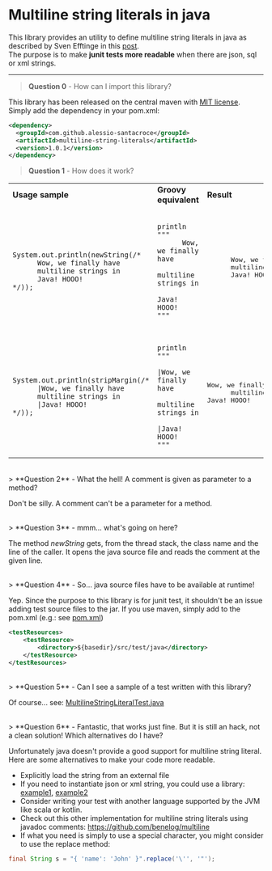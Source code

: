 # Multiline string literals in java
This library provides an utility to define multiline string literals in java as described by Sven Efftinge in this [post](http://blog.efftinge.de/2008/10/multi-line-string-literals-in-java.html).
 <br />
The purpose is to make **junit tests more readable** when there are json, sql or xml strings.
__________

> **Question 0** - How can I import this library?

This library has been released on the central maven with [MIT license](https://en.wikipedia.org/wiki/MIT_License). 
Simply add the dependency in your pom.xml:
```xml
<dependency>
  <groupId>com.github.alessio-santacroce</groupId>
  <artifactId>multiline-string-literals</artifactId>
  <version>1.0.1</version>
</dependency>
```

> **Question 1** - How does it work?

<table>
<tr>
<td><b>Usage sample</b></td>
<td><b>Groovy equivalent</b></td>
<td><b>Result</b></td>
</tr>
<tr>
<td><pre><code>
System.out.println(newString(/*
      Wow, we finally have
      multiline strings in
      Java! HOOO!
*/));
</code></pre></td>
<td><pre><code>
println """
      Wow, we finally have
      multiline strings in
      Java! HOOO!
"""
</code></pre></td>
<td><pre>
      Wow, we finally have
      multiline strings in
      Java! HOOO!
</pre></td>
</tr>



<tr>
<td><pre><code>
System.out.println(stripMargin(/*
      |Wow, we finally have
      multiline strings in
      |Java! HOOO!
*/));
</code></pre></td>
<td><pre><code>
println """
      |Wow, we finally have
      multiline strings in
      |Java! HOOO!
"""
</code></pre></td>
<td><pre>
Wow, we finally have
      multiline strings in
Java! HOOO!
</pre></td>
</tr>
</table>

<br />
> **Question 2** - What the hell! A comment is given as parameter to a method?

Don't be silly. A comment can't be a parameter for a method.

<br />
> **Question 3** - mmm... what's going on here?

The method _newString_ gets, from the thread stack, the class name and the line of the caller.
It opens the java source file and reads the comment at the given line.

<br />
> **Question 4** - So... java source files have to be available at runtime!

Yep. Since the purpose to this library is for junit test, it shouldn't be an issue adding test source files to the jar.
If you use maven, simply add to the pom.xml (e.g.: see [pom.xml](pom.xml#L55))
```xml
<testResources>
    <testResource>
        <directory>${basedir}/src/test/java</directory>
    </testResource>
</testResources>
```

<br />
> **Question 5** - Can I see a sample of a test written with this library?

Of course... see: [MultilineStringLiteralTest.java](src/test/java/com/github/alessiosantacroce/multilinestring/MultilineStringLiteralTest.java)


<br />
> **Question 6** - Fantastic, that works just fine. But it is still an hack, not a clean solution! Which alternatives do I have?

Unfortunately java doesn't provide a good support for multiline string literal. Here are some alternatives to make your code more readable.

- Explicitly load the string from an external file
- If you need to instantiate json or xml string, you could use a library: [example1](https://docs.oracle.com/javaee/7/api/javax/json/JsonObjectBuilder.html), [example2](src/test/java/com/github/alessiosantacroce/multilinestring/MultilineStringLiteralTest.java#L18)
- Consider writing your test with another language supported by the JVM like scala or kotlin.
- Check out this other implementation for multiline string literals using javadoc comments: https://github.com/benelog/multiline
- If what you need is simply to use a special character, you might consider to use the replace method:
```java
final String s = "{ 'name': 'John' }".replace('\'', '"');
```
